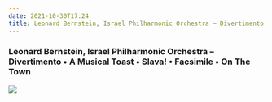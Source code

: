 ```yaml
---
date: 2021-10-30T17:24
title: Leonard Bernstein, Israel Philharmonic Orchestra – Divertimento • A Musical Toast • Slava! • Facsimile • On The Town
---
```

### Leonard Bernstein, Israel Philharmonic Orchestra – Divertimento • A Musical Toast • Slava! • Facsimile • On The Town
[![](https://img.discogs.com/izpsfJyyVnkSGBkIT-zbqzmgEis=/fit-in/600x593/filters:strip_icc():format(jpeg):mode_rgb():quality(90)/discogs-images/R-4033485-1401275281-9373.jpeg.jpg)][1] 

[1]: https://www.discogs.com/release/4033485